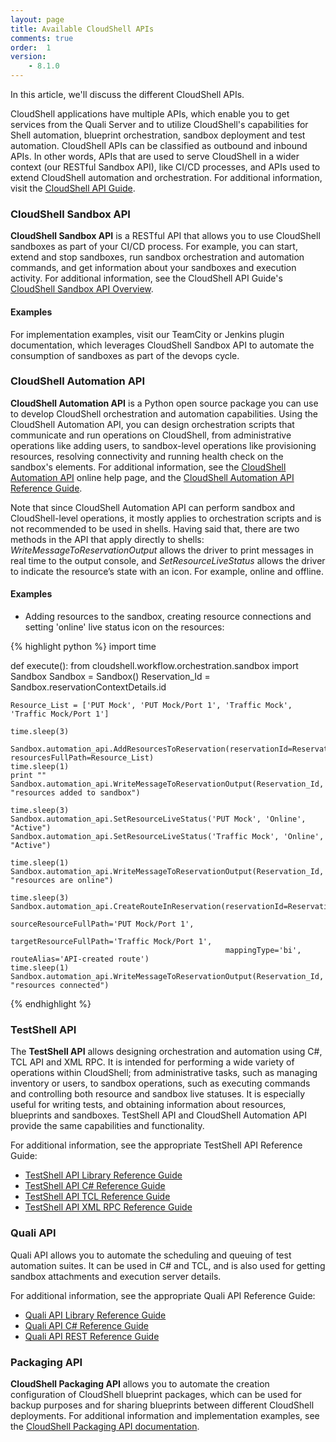 ```yaml
---
layout: page
title: Available CloudShell APIs
comments: true
order:  1
version:
    - 8.1.0
---
```


In this article, we'll discuss the different CloudShell APIs. 

CloudShell applications have multiple APIs, which enable you to get services from the Quali Server and to utilize CloudShell's capabilities for Shell automation, blueprint orchestration, sandbox deployment and test automation. CloudShell APIs can be classified as outbound and inbound APIs. In other words, APIs that are used to serve CloudShell in a wider context (our RESTful Sandbox API), like CI/CD processes, and APIs used to extend CloudShell automation and orchestration. For additional information, visit the <a href="http://help.quali.com/Online%20Help/8.1/Api-Guide/Content/API/CS-API-Ovrvew.htm" target="_blank">CloudShell API Guide</a>.

### CloudShell Sandbox API

**CloudShell Sandbox API** is a RESTful API that allows you to use CloudShell sandboxes as part of your CI/CD process. For example, you can start, extend and stop sandboxes, run sandbox orchestration and automation commands, and get information about your sandboxes and execution activity. For additional information, see the CloudShell API Guide's <a href="http://help.quali.com/Online%20Help/8.1/Api-Guide/Content/API/REST-API-Overvw.htm" target="_blank">CloudShell Sandbox API Overview</a>.

#### Examples

For implementation examples, visit our TeamCity or Jenkins plugin documentation, which leverages CloudShell Sandbox API to automate the consumption of sandboxes as part of the devops cycle.

### CloudShell Automation API

**CloudShell Automation API** is a Python open source package you can use to develop CloudShell orchestration and automation capabilities. Using the CloudShell Automation API, you can design orchestration scripts that communicate and run operations on CloudShell, from administrative operations like adding users, to sandbox-level operations like provisioning resources, resolving connectivity and running health check on the sandbox's elements. For additional information, see the <a href="http://help.quali.com/Online%20Help/8.1/API-Guide/Content/API/Pyth-API-Overvw.htm" target="_blank">CloudShell Automation API</a> online help page, and the <a href="http://help.quali.com/Online%20Help/8.1/Python-API/" target="_blank">CloudShell Automation API Reference Guide</a>.

Note that since CloudShell Automation API can perform sandbox and CloudShell-level operations, it mostly applies to orchestration scripts and is not recommended to be used in shells. Having said that, there are two methods in the API that apply directly to shells: *WriteMessageToReservationOutput* allows the driver to print messages in real time to the output console, and *SetResourceLiveStatus* allows the driver to indicate the resource’s state with an icon. For example, online and offline.

#### Examples

* Adding resources to the sandbox, creating resource connections and setting 'online' live status icon on the resources:

{% highlight python %}
import time


def execute():
    from cloudshell.workflow.orchestration.sandbox import Sandbox
    Sandbox = Sandbox()
    Reservation_Id = Sandbox.reservationContextDetails.id

    Resource_List = ['PUT Mock', 'PUT Mock/Port 1', 'Traffic Mock', 'Traffic Mock/Port 1']

    time.sleep(3)

    Sandbox.automation_api.AddResourcesToReservation(reservationId=Reservation_Id, resourcesFullPath=Resource_List)
    time.sleep(1)
    print ""
    Sandbox.automation_api.WriteMessageToReservationOutput(Reservation_Id, "resources added to sandbox")

    time.sleep(3)
    Sandbox.automation_api.SetResourceLiveStatus('PUT Mock', 'Online', "Active")
    Sandbox.automation_api.SetResourceLiveStatus('Traffic Mock', 'Online', "Active")

    time.sleep(1)
    Sandbox.automation_api.WriteMessageToReservationOutput(Reservation_Id, "resources are online")

    time.sleep(3)
    Sandbox.automation_api.CreateRouteInReservation(reservationId=Reservation_Id,
                                                    sourceResourceFullPath='PUT Mock/Port 1',
                                                    targetResourceFullPath='Traffic Mock/Port 1',
                                                    mappingType='bi', routeAlias='API-created route')
    time.sleep(1)
    Sandbox.automation_api.WriteMessageToReservationOutput(Reservation_Id, "resources connected")
{% endhighlight %}

### TestShell API

The **TestShell API** allows designing orchestration and automation using C#, TCL API and XML RPC. It is intended for performing a wide variety of operations within CloudShell; from administrative tasks, such as managing inventory or users, to sandbox operations, such as executing commands and controlling both resource and sandbox live statuses. It is especially useful for writing tests, and obtaining information about resources, blueprints and sandboxes. TestShell API and CloudShell Automation API provide the same capabilities and functionality. 

For additional information, see the appropriate TestShell API Reference Guide:
* <a href="http://help.quali.com/Online%20Help/8.1/testshell-api/TestShell%20API%20Library.html" target="_blank">TestShell API Library Reference Guide</a>
* <a href="http://help.quali.com/Online%20Help/8.1/testshell-api/TestShell%20cSharp%20API.html" target="_blank">TestShell API C# Reference Guide</a>
* <a href="http://help.quali.com/Online%20Help/8.1/testshell-api/TestShell%20TCL%20API.html" target="_blank">TestShell API TCL Reference Guide</a>
* <a href="http://help.quali.com/Online%20Help/8.1/testshell-api/TestShell%20XML%20RPC%20API.html" target="_blank">TestShell API XML RPC Reference Guide</a>

### Quali API

Quali API allows you to automate the scheduling and queuing of test automation suites. It can be used in C# and TCL, and is also used for getting sandbox attachments and execution server details.

For additional information, see the appropriate Quali API Reference Guide:
* <a href="http://help.quali.com/Online%20Help/8.1/quali-api/Quali%20API%20Library.html" target="_blank">Quali API Library Reference Guide</a>
* <a href="http://help.quali.com/Online%20Help/8.1/quali-api/Quali%20cSharp%20API.html" target="_blank">Quali API C# Reference Guide</a>
* <a href="http://help.quali.com/Online%20Help/8.1/quali-api/Quali%20REST%20API.html" target="_blank">Quali API REST Reference Guide</a>

### Packaging API

**CloudShell Packaging API** allows you to automate the creation configuration of CloudShell blueprint packages, which can be used for backup purposes and for sharing blueprints between different CloudShell deployments. For additional information and implementation examples, see the <a href="http://help.quali.com/Online%20Help/8.1/API-Guide/Content/API/Pckg-API/Intro.htm" target="_blank">CloudShell Packaging API documentation</a>.